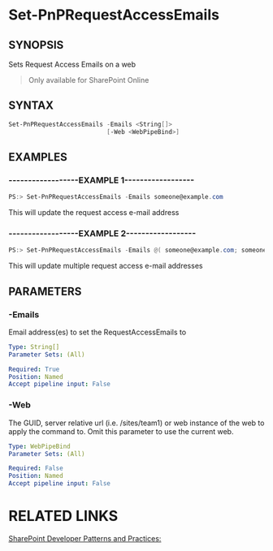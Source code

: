 # Set-PnPRequestAccessEmails

## SYNOPSIS
Sets Request Access Emails on a web

>Only available for SharePoint Online
## SYNTAX 

```powershell
Set-PnPRequestAccessEmails -Emails <String[]>
                           [-Web <WebPipeBind>]
```

## EXAMPLES

### ------------------EXAMPLE 1------------------
```powershell
PS:> Set-PnPRequestAccessEmails -Emails someone@example.com 
```

This will update the request access e-mail address

### ------------------EXAMPLE 2------------------
```powershell
PS:> Set-PnPRequestAccessEmails -Emails @( someone@example.com; someoneelse@example.com )
```

This will update multiple request access e-mail addresses

## PARAMETERS

### -Emails
Email address(es) to set the RequestAccessEmails to

```yaml
Type: String[]
Parameter Sets: (All)

Required: True
Position: Named
Accept pipeline input: False
```

### -Web
The GUID, server relative url (i.e. /sites/team1) or web instance of the web to apply the command to. Omit this parameter to use the current web.

```yaml
Type: WebPipeBind
Parameter Sets: (All)

Required: False
Position: Named
Accept pipeline input: False
```

# RELATED LINKS

[SharePoint Developer Patterns and Practices:](http://aka.ms/sppnp)